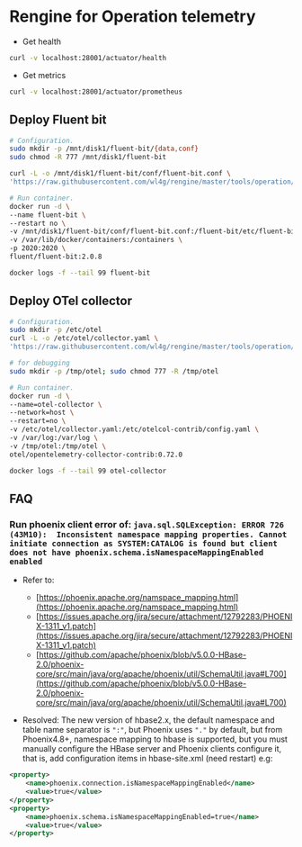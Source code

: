 # Rengine for Operation telemetry

- Get health

```bash
curl -v localhost:28001/actuator/health
```

- Get metrics

```bash
curl -v localhost:28001/actuator/prometheus
```

## Deploy Fluent bit

```bash
# Configuration.
sudo mkdir -p /mnt/disk1/fluent-bit/{data,conf}
sudo chmod -R 777 /mnt/disk1/fluent-bit

curl -L -o /mnt/disk1/fluent-bit/conf/fluent-bit.conf \
'https://raw.githubusercontent.com/wl4g/rengine/master/tools/operation/fluent-bit/fluent-bit.conf'

# Run container.
docker run -d \
--name fluent-bit \
--restart no \
-v /mnt/disk1/fluent-bit/conf/fluent-bit.conf:/fluent-bit/etc/fluent-bit.conf \
-v /var/lib/docker/containers:/containers \
-p 2020:2020 \
fluent/fluent-bit:2.0.8

docker logs -f --tail 99 fluent-bit
```

## Deploy OTel collector

```bash
# Configuration.
sudo mkdir -p /etc/otel
curl -L -o /etc/otel/collector.yaml \
'https://raw.githubusercontent.com/wl4g/rengine/master/tools/operation/otel/collector.yaml'

# for debugging
sudo mkdir -p /tmp/otel; sudo chmod 777 -R /tmp/otel

# Run container.
docker run -d \
--name=otel-collector \
--network=host \
--restart=no \
-v /etc/otel/collector.yaml:/etc/otelcol-contrib/config.yaml \
-v /var/log:/var/log \
-v /tmp/otel:/tmp/otel \
otel/opentelemetry-collector-contrib:0.72.0

docker logs -f --tail 99 otel-collector
```

## FAQ

### Run phoenix client error of: `java.sql.SQLException: ERROR 726 (43M10):  Inconsistent namespace mapping properties. Cannot initiate connection as SYSTEM:CATALOG is found but client does not have phoenix.schema.isNamespaceMappingEnabled enabled`

- Refer to:
  - [https://phoenix.apache.org/namspace_mapping.html](https://phoenix.apache.org/namspace_mapping.html)
  - [https://issues.apache.org/jira/secure/attachment/12792283/PHOENIX-1311_v1.patch](https://issues.apache.org/jira/secure/attachment/12792283/PHOENIX-1311_v1.patch)
  - [https://github.com/apache/phoenix/blob/v5.0.0-HBase-2.0/phoenix-core/src/main/java/org/apache/phoenix/util/SchemaUtil.java#L700](https://github.com/apache/phoenix/blob/v5.0.0-HBase-2.0/phoenix-core/src/main/java/org/apache/phoenix/util/SchemaUtil.java#L700)

- Resolved: The new version of hbase2.x, the default namespace and table name separator is `":"`, but Phoenix uses `"."` by default, but from Phoenix4.8+,
namespace mapping to hbase is supported, but you must manually configure the HBase server and Phoenix clients configure it, that is, add configuration items
in hbase-site.xml (need restart) e.g:

```xml
<property>
    <name>phoenix.connection.isNamespaceMappingEnabled</name>
    <value>true</value>
</property>
<property>
    <name>phoenix.schema.isNamespaceMappingEnabled=true</name>
    <value>true</value>
</property>
```
